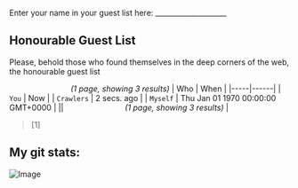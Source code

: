 Enter your name in your guest list here: ____________________

## Honourable Guest List
Please, behold those who found themselves in the deep corners of the web, the honourable guest list 

‍‍ ‍ ‍ ‍ ‍ ‍ ‍ ‍ ‍ ‍ ‍ ‍ ‍ ‍ ‍‍ ‍ ‍ ‍ ‍ ‍ ‍ ‍ ‍ ‍ ‍ ‍ ‍ ‍ _(1 page, showing 3 results)_
| Who | When |
|-----|------|
| `You` | Now  |
| `Crawlers`  | 2 secs. ago |
| `Myself` | Thu Jan 01 1970 00:00:00 GMT+0000 |
||‍‍ ‍ ‍ ‍ ‍ ‍ ‍ ‍ ‍ ‍ ‍ ‍ ‍ ‍ ‍‍ ‍ ‍ ‍ ‍ ‍ ‍ ‍ ‍ ‍ ‍ ‍ ‍ ‍ _(1 page, showing 3 results)_ |
> [1]

## My git stats:

![Image](https://i.imgur.com/PZyEdkq.png)
